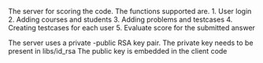 The server for scoring the code.
The functions supported are.
    1. User login
    2. Adding courses and students
    3. Adding problems and testcases
    4. Creating testcases for each user
    5. Evaluate score for the submitted answer

The server uses a private -public RSA key pair.
The private key needs to be present in libs/id_rsa
The public key is embedded in the client code